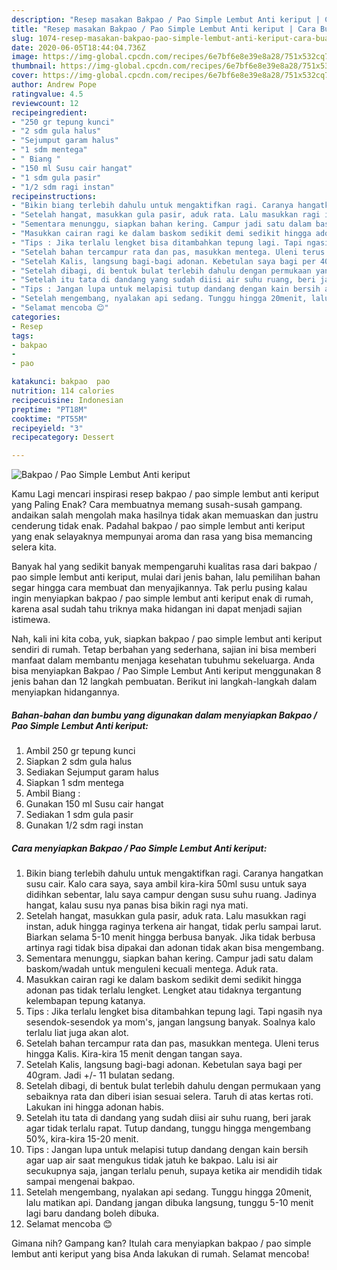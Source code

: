 ```yaml
---
description: "Resep masakan Bakpao / Pao Simple Lembut Anti keriput | Cara Buat Bakpao / Pao Simple Lembut Anti keriput Yang Menggugah Selera"
title: "Resep masakan Bakpao / Pao Simple Lembut Anti keriput | Cara Buat Bakpao / Pao Simple Lembut Anti keriput Yang Menggugah Selera"
slug: 1074-resep-masakan-bakpao-pao-simple-lembut-anti-keriput-cara-buat-bakpao-pao-simple-lembut-anti-keriput-yang-menggugah-selera
date: 2020-06-05T18:44:04.736Z
image: https://img-global.cpcdn.com/recipes/6e7bf6e8e39e8a28/751x532cq70/bakpao-pao-simple-lembut-anti-keriput-foto-resep-utama.jpg
thumbnail: https://img-global.cpcdn.com/recipes/6e7bf6e8e39e8a28/751x532cq70/bakpao-pao-simple-lembut-anti-keriput-foto-resep-utama.jpg
cover: https://img-global.cpcdn.com/recipes/6e7bf6e8e39e8a28/751x532cq70/bakpao-pao-simple-lembut-anti-keriput-foto-resep-utama.jpg
author: Andrew Pope
ratingvalue: 4.5
reviewcount: 12
recipeingredient:
- "250 gr tepung kunci"
- "2 sdm gula halus"
- "Sejumput garam halus"
- "1 sdm mentega"
- " Biang "
- "150 ml Susu cair hangat"
- "1 sdm gula pasir"
- "1/2 sdm ragi instan"
recipeinstructions:
- "Bikin biang terlebih dahulu untuk mengaktifkan ragi. Caranya hangatkan susu cair. Kalo cara saya, saya ambil kira-kira 50ml susu untuk saya didihkan sebentar, lalu saya campur dengan susu suhu ruang. Jadinya hangat, kalau susu nya panas bisa bikin ragi nya mati."
- "Setelah hangat, masukkan gula pasir, aduk rata. Lalu masukkan ragi instan, aduk hingga raginya terkena air hangat, tidak perlu sampai larut. Biarkan selama 5-10 menit hingga berbusa banyak. Jika tidak berbusa artinya ragi tidak bisa dipakai dan adonan tidak akan bisa mengembang."
- "Sementara menunggu, siapkan bahan kering. Campur jadi satu dalam baskom/wadah untuk menguleni kecuali mentega. Aduk rata."
- "Masukkan cairan ragi ke dalam baskom sedikit demi sedikit hingga adonan pas tidak terlalu lengket. Lengket atau tidaknya tergantung kelembapan tepung katanya."
- "Tips : Jika terlalu lengket bisa ditambahkan tepung lagi. Tapi ngasih nya sesendok-sesendok ya mom&#39;s, jangan langsung banyak. Soalnya kalo terlalu liat juga akan alot."
- "Setelah bahan tercampur rata dan pas, masukkan mentega. Uleni terus hingga Kalis. Kira-kira 15 menit dengan tangan saya."
- "Setelah Kalis, langsung bagi-bagi adonan. Kebetulan saya bagi per 40gram. Jadi +/- 11 bulatan sedang."
- "Setelah dibagi, di bentuk bulat terlebih dahulu dengan permukaan yang sebaiknya rata dan diberi isian sesuai selera. Taruh di atas kertas roti. Lakukan ini hingga adonan habis."
- "Setelah itu tata di dandang yang sudah diisi air suhu ruang, beri jarak agar tidak terlalu rapat. Tutup dandang, tunggu hingga mengembang 50%, kira-kira 15-20 menit."
- "Tips : Jangan lupa untuk melapisi tutup dandang dengan kain bersih agar uap air saat mengukus tidak jatuh ke bakpao. Lalu isi air secukupnya saja, jangan terlalu penuh, supaya ketika air mendidih tidak sampai mengenai bakpao."
- "Setelah mengembang, nyalakan api sedang. Tunggu hingga 20menit, lalu matikan api. Dandang jangan dibuka langsung, tunggu 5-10 menit lagi baru dandang boleh dibuka."
- "Selamat mencoba 😊"
categories:
- Resep
tags:
- bakpao
- 
- pao

katakunci: bakpao  pao 
nutrition: 114 calories
recipecuisine: Indonesian
preptime: "PT18M"
cooktime: "PT55M"
recipeyield: "3"
recipecategory: Dessert

---
```



![Bakpao / Pao Simple Lembut Anti keriput](https://img-global.cpcdn.com/recipes/6e7bf6e8e39e8a28/751x532cq70/bakpao-pao-simple-lembut-anti-keriput-foto-resep-utama.jpg)

Kamu Lagi mencari inspirasi resep bakpao / pao simple lembut anti keriput yang Paling Enak? Cara membuatnya memang susah-susah gampang. andaikan salah mengolah maka hasilnya tidak akan memuaskan dan justru cenderung tidak enak. Padahal bakpao / pao simple lembut anti keriput yang enak selayaknya mempunyai aroma dan rasa yang bisa memancing selera kita.



Banyak hal yang sedikit banyak mempengaruhi kualitas rasa dari bakpao / pao simple lembut anti keriput, mulai dari jenis bahan, lalu pemilihan bahan segar hingga cara membuat dan menyajikannya. Tak perlu pusing kalau ingin menyiapkan bakpao / pao simple lembut anti keriput enak di rumah, karena asal sudah tahu triknya maka hidangan ini dapat menjadi sajian istimewa.


Nah, kali ini kita coba, yuk, siapkan bakpao / pao simple lembut anti keriput sendiri di rumah. Tetap berbahan yang sederhana, sajian ini bisa memberi manfaat dalam membantu menjaga kesehatan tubuhmu sekeluarga. Anda bisa menyiapkan Bakpao / Pao Simple Lembut Anti keriput menggunakan 8 jenis bahan dan 12 langkah pembuatan. Berikut ini langkah-langkah dalam menyiapkan hidangannya.

<!--inarticleads1-->

##### Bahan-bahan dan bumbu yang digunakan dalam menyiapkan Bakpao / Pao Simple Lembut Anti keriput:

1. Ambil 250 gr tepung kunci
1. Siapkan 2 sdm gula halus
1. Sediakan Sejumput garam halus
1. Siapkan 1 sdm mentega
1. Ambil  Biang :
1. Gunakan 150 ml Susu cair hangat
1. Sediakan 1 sdm gula pasir
1. Gunakan 1/2 sdm ragi instan




<!--inarticleads2-->

##### Cara menyiapkan Bakpao / Pao Simple Lembut Anti keriput:

1. Bikin biang terlebih dahulu untuk mengaktifkan ragi. Caranya hangatkan susu cair. Kalo cara saya, saya ambil kira-kira 50ml susu untuk saya didihkan sebentar, lalu saya campur dengan susu suhu ruang. Jadinya hangat, kalau susu nya panas bisa bikin ragi nya mati.
1. Setelah hangat, masukkan gula pasir, aduk rata. Lalu masukkan ragi instan, aduk hingga raginya terkena air hangat, tidak perlu sampai larut. Biarkan selama 5-10 menit hingga berbusa banyak. Jika tidak berbusa artinya ragi tidak bisa dipakai dan adonan tidak akan bisa mengembang.
1. Sementara menunggu, siapkan bahan kering. Campur jadi satu dalam baskom/wadah untuk menguleni kecuali mentega. Aduk rata.
1. Masukkan cairan ragi ke dalam baskom sedikit demi sedikit hingga adonan pas tidak terlalu lengket. Lengket atau tidaknya tergantung kelembapan tepung katanya.
1. Tips : Jika terlalu lengket bisa ditambahkan tepung lagi. Tapi ngasih nya sesendok-sesendok ya mom&#39;s, jangan langsung banyak. Soalnya kalo terlalu liat juga akan alot.
1. Setelah bahan tercampur rata dan pas, masukkan mentega. Uleni terus hingga Kalis. Kira-kira 15 menit dengan tangan saya.
1. Setelah Kalis, langsung bagi-bagi adonan. Kebetulan saya bagi per 40gram. Jadi +/- 11 bulatan sedang.
1. Setelah dibagi, di bentuk bulat terlebih dahulu dengan permukaan yang sebaiknya rata dan diberi isian sesuai selera. Taruh di atas kertas roti. Lakukan ini hingga adonan habis.
1. Setelah itu tata di dandang yang sudah diisi air suhu ruang, beri jarak agar tidak terlalu rapat. Tutup dandang, tunggu hingga mengembang 50%, kira-kira 15-20 menit.
1. Tips : Jangan lupa untuk melapisi tutup dandang dengan kain bersih agar uap air saat mengukus tidak jatuh ke bakpao. Lalu isi air secukupnya saja, jangan terlalu penuh, supaya ketika air mendidih tidak sampai mengenai bakpao.
1. Setelah mengembang, nyalakan api sedang. Tunggu hingga 20menit, lalu matikan api. Dandang jangan dibuka langsung, tunggu 5-10 menit lagi baru dandang boleh dibuka.
1. Selamat mencoba 😊




Gimana nih? Gampang kan? Itulah cara menyiapkan bakpao / pao simple lembut anti keriput yang bisa Anda lakukan di rumah. Selamat mencoba!
